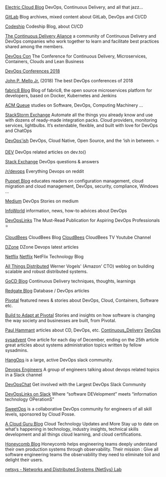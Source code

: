
[Electric Cloud Blog](https://electric-cloud.com/blog/)
DevOps, Continuous Delivery, and all that jazz...

[GitLab](https://about.gitlab.com/blog/archives.html)
Blog archives, mixed content about GitLab, DevOps and CI/CD

[Codeship](https://blog.codeship.com/archive/)
Codeship Blog, about CI/CD

[The Continuous Delivery Aliance](http://alliance.praqma.com/initiatives/)
a community of Continuous Delivery and DevOps companies who work together to learn and facilitate best practices shared among the members.

[DevOps Con](https://devopsconference.de/program/)
The Conference for Continuous Delivery, Microservices,
Containers, Clouds and Lean Business

[DevOps Conferences 2018](https://www.gotodevops.org/)

[John P. Mello Jr.](https://techbeacon.com/best-devops-conferences-2018)
(2018) The best DevOps conferences of 2018

[fabric8 Blog](https://blog.fabric8.io/)
Blog of fabric8, the open source microservices platform for developers, based on Docker, Kubernetes and Jenkins

[ACM Queue](https://queue.acm.org/)
studies on Software, DevOps, Computing Machinery ...

[StackStorm Exchange](https://exchange.stackstorm.org/)
Automate all the things you already know and use with dozens of ready-made integration packs. Cloud providers, monitoring services, lightbulbs. It’s extendable, flexible, and built with love for DevOps and ChatOps

[DevOps'ish](https://devopsish.com/)
DevOps, Cloud Native, Open Source, and the ‘ish in between.
:star:

[DEV](https://dev.to/t/devops)
DevOps related articles on dev.to()

[Stack Exchange](https://devops.stackexchange.com/)
DevOps questions & answers

[/r/devops](https://www.reddit.com/r/devops/)
Everything Devops on reddit

[Puppet Blog](https://puppet.com/blog)
educates readers on configuration management, cloud migration and cloud management, DevOps, security, compliance, Windows ...

[Medium](https://medium.com/tag/devops)
DevOps Stories on medium

[InfoWorld](https://www.infoworld.com/category/devops/)
information, news, how-to advices about DevOps

[DevOpsLinks](https://medium.com/devopslinks)
The Must-Read Publication for Aspiring DevOps Professionals
:star:

[CloudBees](https://www.cloudbees.com/blog)
CloudBees Blog
[CloudBees](https://www.youtube.com/channel/UCKlF3GIFy9KVUefVbycx_vw)
CloudBees TV Youtube Channel

[DZone](https://dzone.com/devops-tutorials-tools-news/list)
DZone Devops latest articles

[Netflix](https://medium.com/@NetflixTechBlog)
[Netflix](https://medium.com/netflix-techblog)
NetFlix Technology Blog

[All Things Distributed](http://www.allthingsdistributed.com/)
Werner Vogels' (Amazon' CTO) weblog on building scalable and robust distributed systems.

[GoCD Blog](https://www.gocd.org/blog/)
Continuous Delivery techniques, thoughts, learnings

[Redgate Blog](https://www.red-gate.com/blog/database-devops)
Database / DevOps articles

[Pivotal](https://content.pivotal.io/)
featured news & stories about DevOps, Cloud, Containers, Software etc.

[Build to Adapt at Pivotal](https://builttoadapt.io/)
Stories and insights on how software is changing the way society and businesses are built, from Pivotal.

[Paul Hammant](https://paulhammant.com/archive/)
articles about CD, DevOps, etc.
[Continuous_Delivery](https://paulhammant.com/categories.html#Continuous_Delivery)
[DevOps](https://paulhammant.com/categories.html#DevOps)

[sysadvent](https://sysadvent.blogspot.be/)
One article for each day of December, ending on the 25th article
great articles about systems administration topics written by fellow sysadmins.

[HangOps](https://signup.hangops.com/)
is a large, active DevOps slack community.

[Devops Engineers](https://devopsengineers.com/)
A group of engineers talking about devops related topics in a Slack channel

[DevOpsChat](https://devopschat.co/)
Get involved with the Largest DevOps Slack Community

[DevOpsLinks on Slack](http://devopslinks.com/)
Where “software DEVelopment” meets “information technology OPerationS”

[SweetOps](https://slack.cloudposse.com/)
is a collaborative DevOps community for engineers of all skill levels, sponsored by Cloud Posse.

[A Cloud Guru Blog](https://acloudguru.com/blog)
Cloud Technology Updates and More
Stay up to date on what's happening in technology, industry insights, technical skills development and all things cloud learning, and cloud certifications.

[Honeycomb Blog](https://www.honeycomb.io/blog/)
Honeycomb helps engineering teams deeply understand their own production systems through observability. Their mission : Give all software engineering teams the observability they need to eliminate toil and delight their users.

[netsys - Networks and Distributed Systems (NetSys) Lab](https://www.netsys.ovgu.de/)

